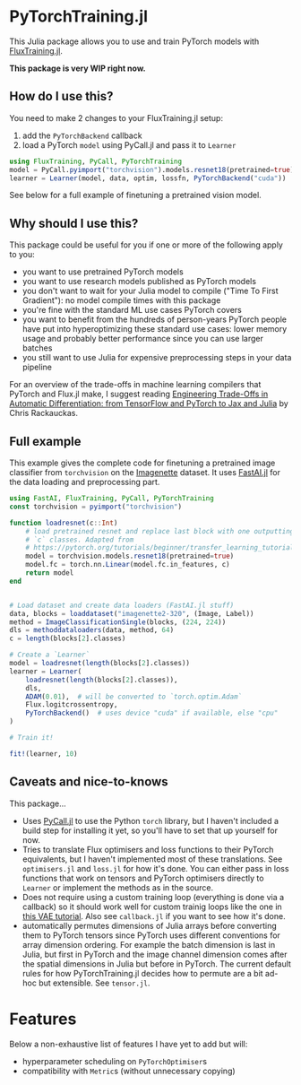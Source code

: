 # PyTorchTraining.jl

This Julia package allows you to use and train PyTorch models with [FluxTraining.jl](https://github.com/FluxML/FluxTraining.jl). 

**This package is very WIP right now.**

## How do I use this?

You need to make 2 changes to your FluxTraining.jl setup:

1. add the `PyTorchBackend` callback
1. load a PyTorch `model` using PyCall.jl and pass it to `Learner`

```julia
using FluxTraining, PyCall, PyTorchTraining
model = PyCall.pyimport("torchvision").models.resnet18(pretrained=true)
learner = Learner(model, data, optim, lossfn, PyTorchBackend("cuda"))
```

See below for a full example of finetuning a pretrained vision model.

## Why should I use this?

This package could be useful for you if one or more of the following apply to you:

- you want to use pretrained PyTorch models
- you want to use research models published as PyTorch models
- you don't want to wait for your Julia model to compile ("Time To First Gradient"): no model compile times with this package
- you're fine with the standard ML use cases PyTorch covers
- you want to benefit from the hundreds of person-years PyTorch people have put into hyperoptimizing these standard use cases: lower memory usage and probably better performance since you can use larger batches
- you still want to use Julia for expensive preprocessing steps in your data pipeline

For an overview of the trade-offs in machine learning compilers that PyTorch and Flux.jl make, I suggest reading [Engineering Trade-Offs in Automatic Differentiation: from TensorFlow and PyTorch to Jax and Julia](https://www.stochasticlifestyle.com/engineering-trade-offs-in-automatic-differentiation-from-tensorflow-and-pytorch-to-jax-and-julia/) by Chris Rackauckas.


## Full example

This example gives the complete code for finetuning a pretrained image classifier from `torchvision` on the [Imagenette](https://github.com/fastai/imagenette) dataset. It uses [FastAI.jl](https://github.com/FluxML/FastAI.jl) for the data loading and preprocessing part.

```julia
using FastAI, FluxTraining, PyCall, PyTorchTraining
const torchvision = pyimport("torchvision")

function loadresnet(c::Int)
    # load pretrained resnet and replace last block with one outputting
    # `c` classes. Adapted from
    # https://pytorch.org/tutorials/beginner/transfer_learning_tutorial.html
    model = torchvision.models.resnet18(pretrained=true)
    model.fc = torch.nn.Linear(model.fc.in_features, c)
    return model
end


# Load dataset and create data loaders (FastAI.jl stuff)
data, blocks = loaddataset("imagenette2-320", (Image, Label))
method = ImageClassificationSingle(blocks, (224, 224))
dls = methoddataloaders(data, method, 64)
c = length(blocks[2].classes)

# Create a `Learner`
model = loadresnet(length(blocks[2].classes))
learner = Learner(
    loadresnet(length(blocks[2].classes)),
    dls,
    ADAM(0.01),  # will be converted to `torch.optim.Adam`
    Flux.logitcrossentropy,
    PyTorchBackend()  # uses device "cuda" if available, else "cpu"
)

# Train it!

fit!(learner, 10)
```

## Caveats and nice-to-knows

This package...

- Uses [PyCall.jl](https://github.com/JuliaPy/PyCall.jl) to use the Python `torch` library, but I haven't included a build step for installing it yet, so you'll have to set that up yourself for now.
- Tries to translate Flux optimisers and loss functions to their PyTorch equivalents, but I haven't implemented most of these translations. See `optimisers.jl` and `loss.jl` for how it's done. You can either pass in loss functions that work on tensors and PyTorch optimisers directly to `Learner` or implement the methods as in the source.
- Does not require using a custom training loop (everything is done via a callback) so it should work well for custom trainig loops like the one in [this VAE tutorial](https://fluxml.ai/FastAI.jl/dev/notebooks/vae.ipynb.html). Also see `callback.jl` if you want to see how it's done.
- automatically permutes dimensions of Julia arrays before converting them to PyTorch tensors since PyTorch uses different conventions for array dimension ordering. For example the batch dimension is last in Julia, but first in PyTorch and the image channel dimension comes after the spatial dimensions in Julia but before in PyTorch. The current default rules for how PyTorchTraining.jl decides how to permute are a bit ad-hoc but extensible. See `tensor.jl`.

# Features
 
Below a non-exhaustive list of features I have yet to add but will:

- hyperparameter scheduling on `PyTorchOptimiser`s
- compatibility with `Metric`s (without unnecessary copying)
